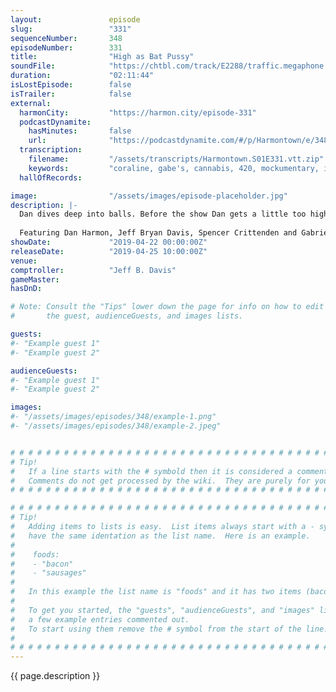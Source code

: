 ```yaml
---
layout:               episode
slug:                 "331"
sequenceNumber:       348
episodeNumber:        331
title:                "High as Bat Pussy"
soundFile:            "https://chtbl.com/track/E2288/traffic.megaphone.fm/STA2893857432.mp3?updated=1596573286"
duration:             "02:11:44"
isLostEpisode:        false
isTrailer:            false
external:
  harmonCity:         "https://harmon.city/episode-331"
  podcastDynamite:
    hasMinutes:       false
    url:              "https://podcastdynamite.com/#/p/Harmontown/e/348/331"
  transcription:
    filename:         "/assets/transcripts/Harmontown.S01E331.vtt.zip"
    keywords:         "coraline, gabe's, cannabis, 420, mockumentary, intoxicated, citadel, crayfish, ouija, ralph's, gabe, prevention, supermarket, plantation, gratification, gelsons, salami, shoplifting, pluto, alligators, burglary, baskin, unemployment, predictions, demo"
  hallOfRecords:      

image:                "/assets/images/episode-placeholder.jpg"
description: |-
  Dan dives deep into balls. Before the show Dan gets a little too high, which is perfect for our guest Gabriel Sunday, creator and star of the new cannabis inspired TV series Dope State.
  
  Featuring Dan Harmon, Jeff Bryan Davis, Spencer Crittenden and Gabriel Sunday.
showDate:             "2019-04-22 00:00:00Z"
releaseDate:          "2019-04-25 10:00:00Z"
venue:                
comptroller:          "Jeff B. Davis"
gameMaster:           
hasDnD:               

# Note: Consult the "Tips" lower down the page for info on how to edit
#       the guest, audienceGuests, and images lists.

guests:
#- "Example guest 1"
#- "Example guest 2"

audienceGuests:
#- "Example guest 1"
#- "Example guest 2"

images:
#- "/assets/images/episodes/348/example-1.png"
#- "/assets/images/episodes/348/example-2.jpeg"


# # # # # # # # # # # # # # # # # # # # # # # # # # # # # # # # # # # # # # # # # # # # #
# Tip!
#   If a line starts with the # symbold then it is considered a comment.
#   Comments do not get processed by the wiki.  They are purely for your information.
# # # # # # # # # # # # # # # # # # # # # # # # # # # # # # # # # # # # # # # # # # # # #

# # # # # # # # # # # # # # # # # # # # # # # # # # # # # # # # # # # # # # # # # # # # #
# Tip!
#   Adding items to lists is easy.  List items always start with a - symbol and have
#   have the same identation as the list name.  Here is an example.
#
#    foods:
#    - "bacon"
#    - "sausages"
#
#   In this example the list name is "foods" and it has two items (bacon, and sausages).
#
#   To get you started, the "guests", "audienceGuests", and "images" lists below have
#   a few example entries commented out.
#   To start using them remove the # symbol from the start of the line.
#
# # # # # # # # # # # # # # # # # # # # # # # # # # # # # # # # # # # # # # # # # # # # #
---
```


<!-- The episode description will be rendered here -->
{{ page.description }}

<!-- Add your content BELOW here -->
<!-- vvvvvvvvvvvvvvvvvvvvvvvvvvv -->




<!-- ^^^^^^^^^^^^^^^^^^^^^^^^^^^ -->
<!-- Add your content ABOVE here -->

<!-- The episode gallery will be rendered here -->